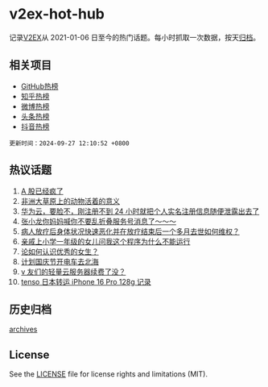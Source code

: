 # v2ex-hot-hub

 记录[V2EX](https://www.v2ex.com/)从 2021-01-06 日至今的热门话题。每小时抓取一次数据，按天[归档](archives)。
 
 ## 相关项目

- [GitHub热榜](https://github.com/snaildev/github-hot-hub)
- [知乎热榜](https://github.com/snaildev/zhihu-hot-hub)
- [微博热榜](https://github.com/snaildev/weibo-hot-hub)
- [头条热榜](https://github.com/snaildev/toutiao-hot-hub)
- [抖音热榜](https://github.com/snaildev/douyin-hot-hub)


 `更新时间：2024-09-27 12:10:52 +0800`

## 热议话题

1. [A 股已经疯了](https://www.v2ex.com/t/1075993)
1. [非洲大草原上的动物活着的意义](https://www.v2ex.com/t/1076167)
1. [华为云，要脸不，刚注册不到 24 小时就把个人实名注册信息随便泄露出去了](https://www.v2ex.com/t/1076037)
1. [张小龙你妈妈喊你不要乱折叠服务号消息了～～～](https://www.v2ex.com/t/1076171)
1. [病人放疗后身体状况快速恶化并在放疗结束后一个多月去世如何维权？](https://www.v2ex.com/t/1075987)
1. [亲戚上小学一年级的女儿问我这个程序为什么不能运行](https://www.v2ex.com/t/1075959)
1. [论如何认识优秀的女生？](https://www.v2ex.com/t/1076188)
1. [计划国庆节开电车去北海](https://www.v2ex.com/t/1076021)
1. [v 友们的轻量云服务器续费了没？](https://www.v2ex.com/t/1076194)
1. [tenso 日本转运 iPhone 16 Pro 128g 记录](https://www.v2ex.com/t/1076032)

## 历史归档

[archives](archives)

## License

See the [LICENSE](LICENSE) file for license rights and limitations (MIT).
